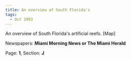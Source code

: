 ```yaml
---  
title: An overview of South Florida's  
tags:  
  - Oct 1993  
---  
```

  
An overview of South Florida's artificial reefs. [Map]  
  
Newspapers: **Miami Morning News or The Miami Herald**  
  
Page: **1**, Section: **J** 
